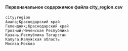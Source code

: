 #### Первоначальное содержимое файла city_region.csv
```csv
city;region
Анапа;Краснодарский край
Геленджик;Краснодарский край
Грозный;Чеченская Республика
Казань;Республика Татарстан
Калуга;Калужская область
Москва;Москва
```
